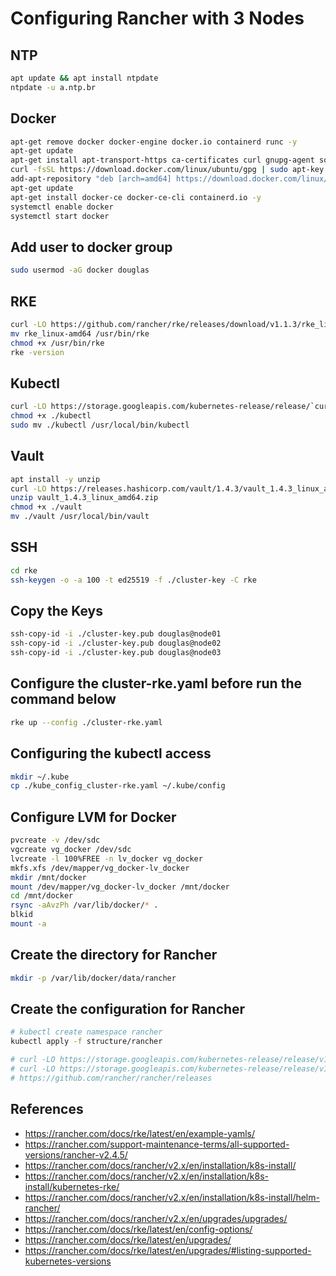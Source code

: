 # Configuring Rancher with 3 Nodes

## NTP

```bash
apt update && apt install ntpdate 
ntpdate -u a.ntp.br 
```

## Docker
```bash
apt-get remove docker docker-engine docker.io containerd runc -y 
apt-get update
apt-get install apt-transport-https ca-certificates curl gnupg-agent software-properties-common unzip lvm2 rsync screen -y
curl -fsSL https://download.docker.com/linux/ubuntu/gpg | sudo apt-key add -
add-apt-repository "deb [arch=amd64] https://download.docker.com/linux/ubuntu $(lsb_release -cs) stable"
apt-get update
apt-get install docker-ce docker-ce-cli containerd.io -y
systemctl enable docker
systemctl start docker
```
 
## Add user to docker group
```bash
sudo usermod -aG docker douglas
```

## RKE
```bash
curl -LO https://github.com/rancher/rke/releases/download/v1.1.3/rke_linux-amd64
mv rke_linux-amd64 /usr/bin/rke
chmod +x /usr/bin/rke
rke -version
```
 
## Kubectl
```bash
curl -LO https://storage.googleapis.com/kubernetes-release/release/`curl -s https://storage.googleapis.com/kubernetes-release/release/stable.txt`/bin/linux/amd64/kubectl
chmod +x ./kubectl
sudo mv ./kubectl /usr/local/bin/kubectl
```

## Vault

```bash
apt install -y unzip
curl -LO https://releases.hashicorp.com/vault/1.4.3/vault_1.4.3_linux_amd64.zip
unzip vault_1.4.3_linux_amd64.zip
chmod +x ./vault
mv ./vault /usr/local/bin/vault
```

## SSH
```bash
cd rke
ssh-keygen -o -a 100 -t ed25519 -f ./cluster-key -C rke
```

## Copy the Keys
```bash
ssh-copy-id -i ./cluster-key.pub douglas@node01
ssh-copy-id -i ./cluster-key.pub douglas@node02
ssh-copy-id -i ./cluster-key.pub douglas@node03
```

## Configure the cluster-rke.yaml before run the command below

```bash
rke up --config ./cluster-rke.yaml
```

## Configuring the kubectl access
```bash
mkdir ~/.kube 
cp ./kube_config_cluster-rke.yaml ~/.kube/config
```

## Configure LVM for Docker
```bash
pvcreate -v /dev/sdc
vgcreate vg_docker /dev/sdc
lvcreate -l 100%FREE -n lv_docker vg_docker
mkfs.xfs /dev/mapper/vg_docker-lv_docker
mkdir /mnt/docker
mount /dev/mapper/vg_docker-lv_docker /mnt/docker
cd /mnt/docker
rsync -aAvzPh /var/lib/docker/* .
blkid
mount -a
```

## Create the directory for Rancher
```bash
mkdir -p /var/lib/docker/data/rancher
```

## Create the configuration for Rancher
```bash
# kubectl create namespace rancher
kubectl apply -f structure/rancher 
```

```bash
# curl -LO https://storage.googleapis.com/kubernetes-release/release/v1.17.0/bin/linux/amd64/kubectl 
# curl -LO https://storage.googleapis.com/kubernetes-release/release/v1.18.0/bin/linux/amd64/kubectl
# https://github.com/rancher/rancher/releases
```

## References
- https://rancher.com/docs/rke/latest/en/example-yamls/
- https://rancher.com/support-maintenance-terms/all-supported-versions/rancher-v2.4.5/
- https://rancher.com/docs/rancher/v2.x/en/installation/k8s-install/
- https://rancher.com/docs/rancher/v2.x/en/installation/k8s-install/kubernetes-rke/
- https://rancher.com/docs/rancher/v2.x/en/installation/k8s-install/helm-rancher/
- https://rancher.com/docs/rancher/v2.x/en/upgrades/upgrades/
- https://rancher.com/docs/rke/latest/en/config-options/
- https://rancher.com/docs/rke/latest/en/upgrades/
- https://rancher.com/docs/rke/latest/en/upgrades/#listing-supported-kubernetes-versions
